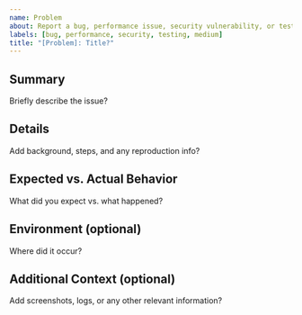 ```yaml
---
name: Problem
about: Report a bug, performance issue, security vulnerability, or testing issue.
labels: [bug, performance, security, testing, medium]
title: "[Problem]: Title?"
---
```


## Summary

Briefly describe the issue?

## Details

Add background, steps, and any reproduction info?

## Expected vs. Actual Behavior

What did you expect vs. what happened?

## Environment (optional)

Where did it occur?

## Additional Context (optional)

Add screenshots, logs, or any other relevant information?

